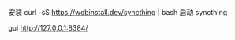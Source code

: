 
安装
    curl -sS https://webinstall.dev/syncthing | bash
启动
    syncthing

gui
    http://127.0.0.1:8384/
